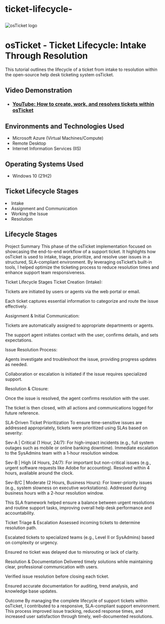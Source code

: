 # ticket-lifecycle-<p align="center">
<img src="https://i.imgur.com/Clzj7Xs.png" alt="osTicket logo"/>
</p>

<h1>osTicket - Ticket Lifecycle: Intake Through Resolution</h1>
This tutorial outlines the lifecycle of a ticket from intake to resolution within the open-source help desk ticketing system osTicket.<br />


<h2>Video Demonstration</h2>

- ### [YouTube: How to create, work, and resolves tickets within osTicket](https://www.youtube.com)

<h2>Environments and Technologies Used</h2>

- Microsoft Azure (Virtual Machines/Compute)
- Remote Desktop
- Internet Information Services (IIS)

<h2>Operating Systems Used </h2>

- Windows 10</b> (21H2)

<h2>Ticket Lifecycle Stages</h2>

 <li>Intake</li>
<li>Assignment and Communication</li>
 <li>Working the Issue</li>
  <li>Resolution</li>

<h2>Lifecycle Stages</h2>

Project Summary
This phase of the osTicket implementation focused on showcasing the end-to-end workflow of a support ticket. It highlights how osTicket is used to intake, triage, prioritize, and resolve user issues in a structured, SLA-compliant environment. By leveraging osTicket’s built-in tools, I helped optimize the ticketing process to reduce resolution times and enhance support team responsiveness.

Ticket Lifecycle Stages
Ticket Creation (Intake):

Tickets are initiated by users or agents via the web portal or email.

Each ticket captures essential information to categorize and route the issue effectively.

Assignment & Initial Communication:

Tickets are automatically assigned to appropriate departments or agents.

The support agent initiates contact with the user, confirms details, and sets expectations.

Issue Resolution Process:

Agents investigate and troubleshoot the issue, providing progress updates as needed.

Collaboration or escalation is initiated if the issue requires specialized support.

Resolution & Closure:

Once the issue is resolved, the agent confirms resolution with the user.

The ticket is then closed, with all actions and communications logged for future reference.

SLA-Driven Ticket Prioritization
To ensure time-sensitive issues are addressed appropriately, tickets were prioritized using SLAs based on severity:

Sev-A | Critical (1 Hour, 24/7):
For high-impact incidents (e.g., full system outages such as mobile or online banking downtime). Immediate escalation to the SysAdmins team with a 1-hour resolution window.

Sev-B | High (4 Hours, 24/7):
For important but non-critical issues (e.g., urgent software requests like Adobe for accounting). Resolved within 4 hours, available around the clock.

Sev-B/C | Moderate (2 Hours, Business Hours):
For lower-priority issues (e.g., system slowness on executive workstations). Addressed during business hours with a 2-hour resolution window.

This SLA framework helped ensure a balance between urgent resolutions and routine support tasks, improving overall help desk performance and accountability.

Ticket Triage & Escalation
Assessed incoming tickets to determine resolution path.

Escalated tickets to specialized teams (e.g., Level II or SysAdmins) based on complexity or urgency.

Ensured no ticket was delayed due to misrouting or lack of clarity.

Resolution & Documentation
Delivered timely solutions while maintaining clear, professional communication with users.

Verified issue resolution before closing each ticket.

Ensured accurate documentation for auditing, trend analysis, and knowledge base updates.

Outcome
By managing the complete lifecycle of support tickets within osTicket, I contributed to a responsive, SLA-compliant support environment. This process improved issue tracking, reduced response times, and increased user satisfaction through timely, well-documented resolutions.

